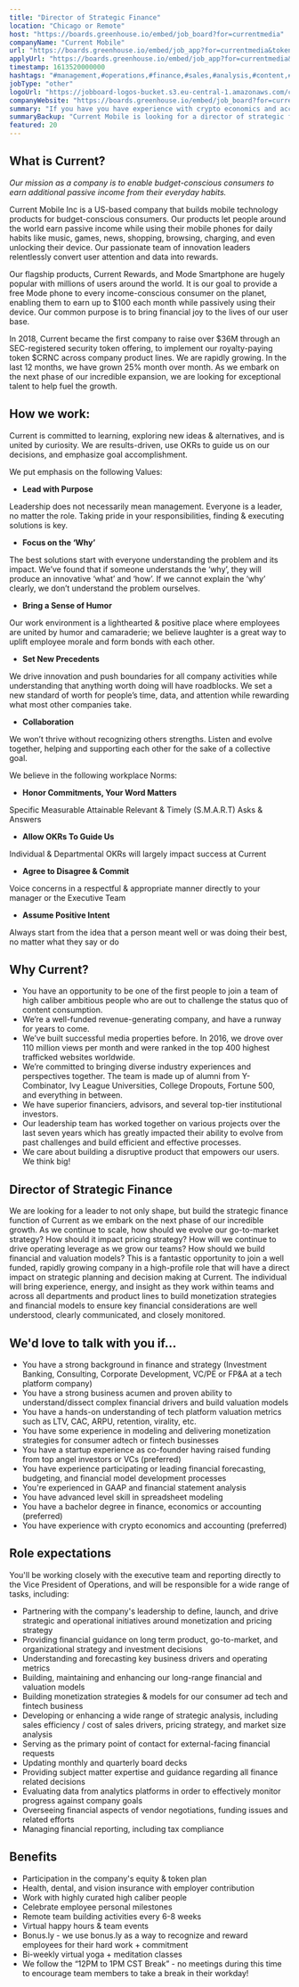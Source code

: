 ```yaml
---
title: "Director of Strategic Finance"
location: "Chicago or Remote"
host: "https://boards.greenhouse.io/embed/job_board?for=currentmedia"
companyName: "Current Mobile"
url: "https://boards.greenhouse.io/embed/job_app?for=currentmedia&token=4905838002"
applyUrl: "https://boards.greenhouse.io/embed/job_app?for=currentmedia&token=4905838002#app"
timestamp: 1613520000000
hashtags: "#management,#operations,#finance,#sales,#analysis,#content,#marketing,#monitoring,#office"
jobType: "other"
logoUrl: "https://jobboard-logos-bucket.s3.eu-central-1.amazonaws.com/current-mobile"
companyWebsite: "https://boards.greenhouse.io/embed/job_board?for=currentmedia"
summary: "If you have you have experience with crypto economics and accounting, Current Mobile is looking for someone with your skillset."
summaryBackup: "Current Mobile is looking for a director of strategic finance that has experience in: #management, #operations, #finance."
featured: 20
---
```


## What is Current?

_Our mission as a company is to enable budget-conscious consumers to earn additional passive income from their everyday habits._

Current Mobile Inc is a US-based company that builds mobile technology products for budget-conscious consumers. Our products let people around the world earn passive income while using their mobile phones for daily habits like music, games, news, shopping, browsing, charging, and even unlocking their device. Our passionate team of innovation leaders relentlessly convert user attention and data into rewards. 

Our flagship products, Current Rewards, and Mode Smartphone are hugely popular with millions of users around the world. It is our goal to provide a free Mode phone to every income-conscious consumer on the planet, enabling them to earn up to $100 each month while passively using their device. Our common purpose is to bring financial joy to the lives of our user base.

In 2018, Current became the first company to raise over $36M through an SEC-registered security token offering, to implement our royalty-paying token $CRNC across company product lines. We are rapidly growing. In the last 12 months, we have grown 25% month over month. As we embark on the next phase of our incredible expansion, we are looking for exceptional talent to help fuel the growth.

## How we work:

Current is committed to learning, exploring new ideas & alternatives, and is united by curiosity. We are results-driven, use OKRs to guide us on our decisions, and emphasize goal accomplishment.

We put emphasis on the following Values:

*   **Lead with Purpose**

Leadership does not necessarily mean management. Everyone is a leader, no matter the role. Taking pride in your responsibilities, finding & executing solutions is key.

*   **Focus on the ‘Why’**

The best solutions start with everyone understanding the problem and its impact. We’ve found that if someone understands the ‘why’, they will produce an innovative ‘what’ and ‘how’. If we cannot explain the ‘why’ clearly, we don’t understand the problem ourselves.

*   **Bring a Sense of Humor**

Our work environment is a lighthearted & positive place where employees are united by humor and camaraderie; we believe laughter is a great way to uplift employee morale and form bonds with each other.

*   **Set New Precedents**

We drive innovation and push boundaries for all company activities while understanding that anything worth doing will have roadblocks. We set a new standard of worth for people’s time, data, and attention while rewarding what most other companies take.

*   **Collaboration**

We won’t thrive without recognizing others strengths. Listen and evolve together, helping and supporting each other for the sake of a collective goal.

We believe in the following workplace Norms:

*   **Honor Commitments, Your Word Matters**

Specific Measurable Attainable Relevant & Timely (S.M.A.R.T) Asks & Answers

*   **Allow OKRs To Guide Us**

Individual & Departmental OKRs will largely impact success at Current

*   **Agree to Disagree & Commit**

Voice concerns in a respectful & appropriate manner directly to your manager or the Executive Team

*   **Assume Positive Intent**

Always start from the idea that a person meant well or was doing their best, no matter what they say or do

## Why Current? 

*   You have an opportunity to be one of the first people to join a team of high caliber ambitious people who are out to challenge the status quo of content consumption. 
*   We’re a well-funded revenue-generating company, and have a runway for years to come.
*   We’ve built successful media properties before. In 2016, we drove over 110 million views per month and were ranked in the top 400 highest trafficked websites worldwide.
*   We’re committed to bringing diverse industry experiences and perspectives together. The team is made up of alumni from Y-Combinator, Ivy League Universities, College Dropouts, Fortune 500, and everything in between.
*   We have superior financiers, advisors, and several top-tier institutional investors.
*   Our leadership team has worked together on various projects over the last seven years which has greatly impacted their ability to evolve from past challenges and build efficient and effective processes.
*   We care about building a disruptive product that empowers our users. We think big!

## Director of Strategic Finance

We are looking for a leader to not only shape, but build the strategic finance function of Current as we embark on the next phase of our incredible growth. As we continue to scale, how should we evolve our go-to-market strategy? How should it impact pricing strategy? How will we continue to drive operating leverage as we grow our teams? How should we build financial and valuation models? This is a fantastic opportunity to join a well funded, rapidly growing company in a high-profile role that will have a direct impact on strategic planning and decision making at Current. The individual will bring experience, energy, and insight as they work within teams and across all departments and product lines to build monetization strategies and financial models to ensure key financial considerations are well understood, clearly communicated, and closely monitored.

## We'd love to talk with you if…

*   You have a strong background in finance and strategy (Investment Banking, Consulting, Corporate Development, VC/PE or FP&A at a tech platform company)
*   You have a strong business acumen and proven ability to understand/dissect complex financial drivers and build valuation models
*   You have a hands-on understanding of tech platform valuation metrics such as LTV, CAC, ARPU, retention, virality, etc.
*   You have some experience in modeling and delivering monetization strategies for consumer adtech or fintech businesses
*   You have a startup experience as co-founder having raised funding from top angel investors or VCs (preferred)
*   You have experience participating or leading financial forecasting, budgeting, and financial model development processes
*   You're experienced in GAAP and financial statement analysis
*   You have advanced level skill in spreadsheet modeling
*   You have a bachelor degree in finance, economics or accounting (preferred)
*   You have experience with crypto economics and accounting (preferred)

## Role expectations

You'll be working closely with the executive team and reporting directly to the Vice President of Operations, and will be responsible for a wide range of tasks, including:

*   Partnering with the company's leadership to define, launch, and drive strategic and operational initiatives around monetization and pricing strategy
*   Providing financial guidance on long term product, go-to-market, and organizational strategy and investment decisions
*   Understanding and forecasting key business drivers and operating metrics
*   Building, maintaining and enhancing our long-range financial and valuation models 
*   Building monetization strategies & models for our consumer ad tech and fintech business
*   Developing or enhancing a wide range of strategic analysis, including sales efficiency / cost of sales drivers, pricing strategy, and market size analysis
*   Serving as the primary point of contact for external-facing financial requests
*   Updating monthly and quarterly board decks
*   Providing subject matter expertise and guidance regarding all finance related decisions
*   Evaluating data from analytics platforms in order to effectively monitor progress against company goals
*   Overseeing financial aspects of vendor negotiations, funding issues and related efforts
*   Managing financial reporting, including tax compliance

## Benefits

*   Participation in the company's equity & token plan
*   Health, dental, and vision insurance with employer contribution 
*   Work with highly curated high caliber people
*   Celebrate employee personal milestones
*   Remote team building activities every 6-8 weeks
*   Virtual happy hours & team events
*   Bonus.ly - we use bonus.ly as a way to recognize and reward employees for their hard work + commitment 
*   Bi-weekly virtual yoga + meditation classes
*   We follow the “12PM to 1PM CST Break” - no meetings during this time to encourage team members to take a break in their workday!
